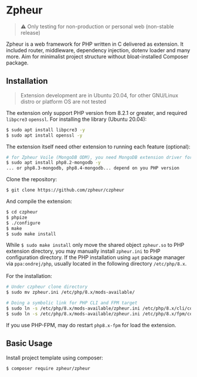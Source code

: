 # Zpheur
> ⚠️ Only testing for non-production or personal web (non-stable release)
 
Zpheur is a web framework for PHP written in C delivered as extension. It included router, middleware, dependency injection, dotenv loader and many more. Aim for minimalist project structure without bloat-installed Composer package.

## Installation
> Extension development are in Ubuntu 20.04, for other GNU/Linux distro or platform OS are not tested

The extension only support PHP version from 8.2.1 or greater, and required ```libpcre3``` ```openssl```. For installing the library (Ubuntu 20.04):
```bash
$ sudo apt install libpcre3 -y
$ sudo apt install openssl -y
```
The extension itself need other extension to running each feature (optional):
```bash
# for Zpheur Voile (MongoDB ODM), you need MongoDB extension driver for PHP
$ sudo apt install php8.2-mongodb -y
... or php8.3-mongodb, php8.4-mongodb... depend on you PHP version
```
Clone the repository:
```bash
$ git clone https://github.com/zpheur/czpheur
```
And compile the extension:
```bash
$ cd czpheur
$ phpize
$ ./configure
$ make
$ sudo make install
```
While ```$ sudo make install``` only move the shared object ```zpheur.so``` to PHP extension directory, you may manually install ```zpheur.ini``` to PHP configuration directory. If the PHP installation using ```apt``` package manager via ```ppa:ondrej/php```, usually located in the following directory ```/etc/php/8.x```.\
\
For the installation:
```bash
# Under czpheur clone directory
$ sudo mv zpheur.ini /etc/php/8.x/mods-available/

# Doing a symbolic link for PHP CLI and FPM target
$ sudo ln -s /etc/php/8.x/mods-available/zpheur.ini /etc/php/8.x/cli/conf.d/22-zpheur.ini
$ sudo ln -s /etc/php/8.x/mods-available/zpheur.ini /etc/php/8.x/fpm/conf.d/22-zpheur.ini
```
If you use PHP-FPM, may do restart ```php8.x-fpm``` for load the extension.

## Basic Usage
Install project template using composer:
```bash
$ composer require zpheur/zpheur
```
